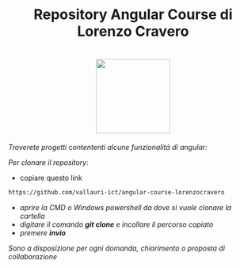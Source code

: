 <h1 align="center">Repository Angular Course di Lorenzo Cravero</h1>

<h1 align="center">
  <a href="https://angular.io/"><img src="https://upload.wikimedia.org/wikipedia/commons/thumb/c/cf/Angular_full_color_logo.svg/2048px-Angular_full_color_logo.svg.png" width="150px" /></a>
</h1>

*Troverete progetti contententi alcune funzionalità di angular:*

*Per clonare il repository:*
- copiare questo link
```bash
https://github.com/vallauri-ict/angular-course-lorenzocravero
```
- *aprire la CMD o Windows powershell da dove si vuole clonare la cartella*
- *digitare il comando **git clone** e incollare il percorso copiato*
- *premere **invio***

*Sono a disposizione per ogni domanda, chiarimento o proposta di collaborazione*
